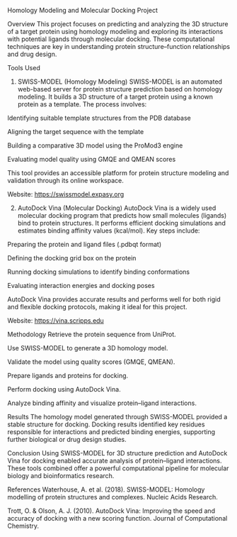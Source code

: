 Homology Modeling and Molecular Docking Project

Overview
This project focuses on predicting and analyzing the 3D structure of a target protein using homology modeling and exploring its interactions with potential ligands through molecular docking. These computational techniques are key in understanding protein structure–function relationships and drug design.

Tools Used
1. SWISS-MODEL (Homology Modeling)
SWISS-MODEL is an automated web-based server for protein structure prediction based on homology modeling. It builds a 3D structure of a target protein using a known protein as a template.
The process involves:

Identifying suitable template structures from the PDB database

Aligning the target sequence with the template

Building a comparative 3D model using the ProMod3 engine

Evaluating model quality using GMQE and QMEAN scores

This tool provides an accessible platform for protein structure modeling and validation through its online workspace.​

Website: https://swissmodel.expasy.org

2. AutoDock Vina (Molecular Docking)
AutoDock Vina is a widely used molecular docking program that predicts how small molecules (ligands) bind to protein structures. It performs efficient docking simulations and estimates binding affinity values (kcal/mol).
Key steps include:

Preparing the protein and ligand files (.pdbqt format)

Defining the docking grid box on the protein

Running docking simulations to identify binding conformations

Evaluating interaction energies and docking poses

AutoDock Vina provides accurate results and performs well for both rigid and flexible docking protocols, making it ideal for this project.

Website: https://vina.scripps.edu

Methodology
Retrieve the protein sequence from UniProt.

Use SWISS-MODEL to generate a 3D homology model.

Validate the model using quality scores (GMQE, QMEAN).

Prepare ligands and proteins for docking.

Perform docking using AutoDock Vina.

Analyze binding affinity and visualize protein–ligand interactions.

Results
The homology model generated through SWISS-MODEL provided a stable structure for docking. Docking results identified key residues responsible for interactions and predicted binding energies, supporting further biological or drug design studies.

Conclusion
Using SWISS-MODEL for 3D structure prediction and AutoDock Vina for docking enabled accurate analysis of protein–ligand interactions. These tools combined offer a powerful computational pipeline for molecular biology and bioinformatics research.

References
Waterhouse, A. et al. (2018). SWISS-MODEL: Homology modelling of protein structures and complexes. Nucleic Acids Research.

Trott, O. & Olson, A. J. (2010). AutoDock Vina: Improving the speed and accuracy of docking with a new scoring function. Journal of Computational Chemistry.
